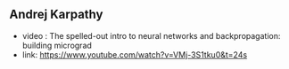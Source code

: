 ## Andrej Karpathy

- video : The spelled-out intro to neural networks and backpropagation: building micrograd
- link: https://www.youtube.com/watch?v=VMj-3S1tku0&t=24s